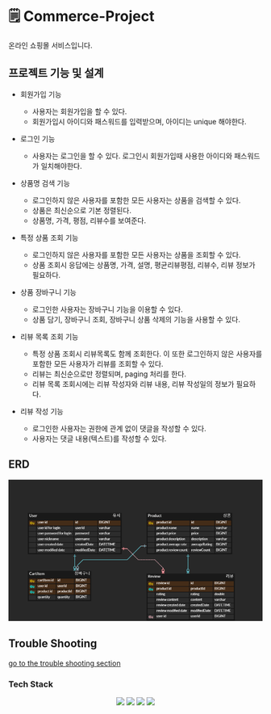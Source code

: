 # 🗒 Commerce-Project

온라인 쇼핑몰 서비스입니다.

## 프로젝트 기능 및 설계
- 회원가입 기능
  - 사용자는 회원가입을 할 수 있다.
  - 회원가입시 아이디와 패스워드를 입력받으며, 아이디는 unique 해야한다. 

- 로그인 기능
  - 사용자는 로그인을 할 수 있다. 로그인시 회원가입때 사용한 아이디와 패스워드가 일치해야한다. 

- 상품명 검색 기능
   - 로그인하지 않은 사용자를 포함한 모든 사용자는 상품을 검색할 수 있다.
  - 상품은 최신순으로 기본 정렬된다.
   - 상품명, 가격, 평점, 리뷰수를 보여준다.

- 특정 상품 조회 기능
   - 로그인하지 않은 사용자를 포함한 모든 사용자는 상품을 조회할 수 있다.
  - 상품 조회시 응답에는 상품명, 가격, 설명, 평균리뷰평점, 리뷰수, 리뷰 정보가 필요하다.

- 상품 장바구니 기능
   - 로그인한 사용자는 장바구니 기능을 이용할 수 있다.
   - 상품 담기, 장바구니 조회, 장바구니 상품 삭제의 기능을 사용할 수 있다.

- 리뷰 목록 조회 기능
   - 특정 상품 조회시 리뷰목록도 함께 조회한다. 이 또한 로그인하지 않은 사용자를 포함한 모든 사용자가 리뷰를 조회할 수 있다.
   - 리뷰는 최신순으로만 정렬되며, paging 처리를 한다.
   - 리뷰 목록 조회시에는 리뷰 작성자와 리뷰 내용, 리뷰 작성일의 정보가 필요하다.

- 리뷰 작성 기능
   - 로그인한 사용자는 권한에 관계 없이 댓글을 작성할 수 있다. 
  - 사용자는 댓글 내용(텍스트)를 작성할 수 있다. 

## ERD 
![ERD](doc/img/erd.png)

## Trouble Shooting
[go to the trouble shooting section](doc/TROUBLE_SHOOTING.md)

### Tech Stack
<div align=center> 
  <img src="https://img.shields.io/badge/java-007396?style=for-the-badge&logo=java&logoColor=white"> 
  <img src="https://img.shields.io/badge/spring-6DB33F?style=for-the-badge&logo=spring&logoColor=white"> 
  <img src="https://img.shields.io/badge/mysql-4479A1?style=for-the-badge&logo=mysql&logoColor=white"> 
  <img src="https://img.shields.io/badge/git-F05032?style=for-the-badge&logo=git&logoColor=white">
</div>
